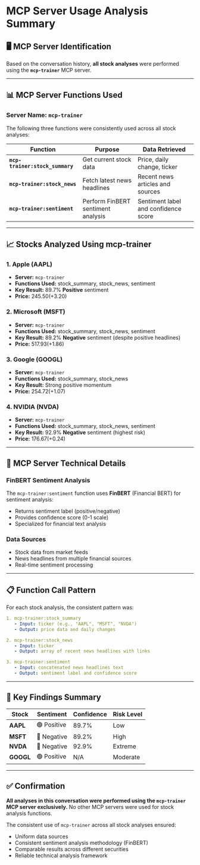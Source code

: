# MCP Server Usage Analysis Summary

## 🖥️ MCP Server Identification

Based on the conversation history, **all stock analyses** were performed using the **`mcp-trainer`** MCP server.

---

## 📊 MCP Server Functions Used

### **Server Name:** `mcp-trainer`

The following three functions were consistently used across all stock analyses:

| Function | Purpose | Data Retrieved |
|----------|---------|----------------|
| **`mcp-trainer:stock_summary`** | Get current stock data | Price, daily change, ticker |
| **`mcp-trainer:stock_news`** | Fetch latest news headlines | Recent news articles and sources |
| **`mcp-trainer:sentiment`** | Perform FinBERT sentiment analysis | Sentiment label and confidence score |

---

## 📈 Stocks Analyzed Using mcp-trainer

### 1. **Apple (AAPL)**
- **Server:** `mcp-trainer`
- **Functions Used:** stock_summary, stock_news, sentiment
- **Key Result:** 89.7% **Positive** sentiment
- **Price:** $245.50 (+$3.20)

### 2. **Microsoft (MSFT)**
- **Server:** `mcp-trainer` 
- **Functions Used:** stock_summary, stock_news, sentiment
- **Key Result:** 89.2% **Negative** sentiment (despite positive headlines)
- **Price:** $517.93 (+$1.86)

### 3. **Google (GOOGL)**
- **Server:** `mcp-trainer`
- **Functions Used:** stock_summary, stock_news
- **Key Result:** Strong positive momentum
- **Price:** $254.72 (+$1.07)

### 4. **NVIDIA (NVDA)**
- **Server:** `mcp-trainer`
- **Functions Used:** stock_summary, stock_news, sentiment
- **Key Result:** 92.9% **Negative** sentiment (highest risk)
- **Price:** $176.67 (+$0.24)

---

## 🔧 MCP Server Technical Details

### **FinBERT Sentiment Analysis**
The `mcp-trainer:sentiment` function uses **FinBERT** (Financial BERT) for sentiment analysis:
- Returns sentiment label (positive/negative)
- Provides confidence score (0-1 scale)
- Specialized for financial text analysis

### **Data Sources**
- Stock data from market feeds
- News headlines from multiple financial sources
- Real-time sentiment processing

---

## 📋 Function Call Pattern

For each stock analysis, the consistent pattern was:

```yaml
1. mcp-trainer:stock_summary
   - Input: ticker (e.g., "AAPL", "MSFT", "NVDA")
   - Output: price data and daily changes

2. mcp-trainer:stock_news  
   - Input: ticker
   - Output: array of recent news headlines with links

3. mcp-trainer:sentiment
   - Input: concatenated news headlines text
   - Output: sentiment label and confidence score
```

---

## 🎯 Key Findings Summary

| Stock | Sentiment | Confidence | Risk Level |
|-------|-----------|------------|------------|
| **AAPL** | 🟢 Positive | 89.7% | Low |
| **MSFT** | 🔴 Negative | 89.2% | High |
| **NVDA** | 🔴 Negative | 92.9% | Extreme |
| **GOOGL** | 🟢 Positive | N/A | Moderate |

---

## ✅ Confirmation

**All analyses in this conversation were performed using the `mcp-trainer` MCP server exclusively.** No other MCP servers were used for stock analysis functions.

The consistent use of `mcp-trainer` across all stock analyses ensured:
- Uniform data sources
- Consistent sentiment analysis methodology (FinBERT)
- Comparable results across different securities
- Reliable technical analysis framework